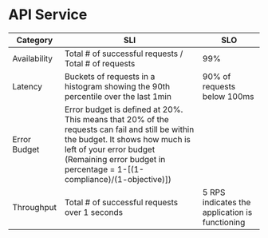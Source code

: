 # API Service

| Category     | SLI | SLO                                                                                                         |
|--------------|-----|-------------------------------------------------------------------------------------------------------------|
| Availability |   Total # of successful requests / Total # of requests  | 99%                                                                                                         |
| Latency      |   Buckets of requests in a histogram showing the 90th percentile over the last 1min   | 90% of requests below 100ms                                                                                 |
| Error Budget |  Error budget is defined at 20%. This means that 20% of the requests can fail and still be within the budget. It shows how much is left of your error budget (Remaining error budget in percentage = 1-[(1-compliance)/(1-objective)])	 |
| Throughput   |   Total # of successful requests over 1 seconds  | 5 RPS indicates the application is functioning                                                              |
